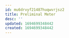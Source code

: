 ```yaml
---
id: mu6drvyf21487huqwvrjsz2
title: Preliminal Meter
desc: ''
updated: 1694699348442
created: 1694699348442
---
```

